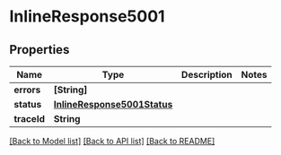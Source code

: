 # InlineResponse5001

## Properties
Name | Type | Description | Notes
------------ | ------------- | ------------- | -------------
**errors** | **[String]** |  | 
**status** | [**InlineResponse5001Status**](InlineResponse5001Status.md) |  | 
**traceId** | **String** |  | 

[[Back to Model list]](../README.md#documentation-for-models) [[Back to API list]](../README.md#documentation-for-api-endpoints) [[Back to README]](../README.md)


